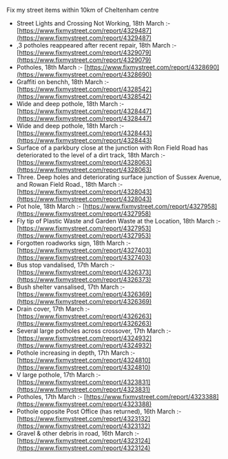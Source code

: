 Fix my street items within 10km of Cheltenham centre

<!-- fix_marker starts -->

- Street Lights and Crossing Not Working, 18th March :- [https://www.fixmystreet.com/report/4329487](https://www.fixmystreet.com/report/4329487)
- ,3 potholes reappeared after recent repair, 18th March :- [https://www.fixmystreet.com/report/4329079](https://www.fixmystreet.com/report/4329079)
- Potholes, 18th March :- [https://www.fixmystreet.com/report/4328690](https://www.fixmystreet.com/report/4328690)
- Graffiti on benchh, 18th March :- [https://www.fixmystreet.com/report/4328542](https://www.fixmystreet.com/report/4328542)
- Wide and deep pothole, 18th March :- [https://www.fixmystreet.com/report/4328447](https://www.fixmystreet.com/report/4328447)
- Wide and deep pothole, 18th March :- [https://www.fixmystreet.com/report/4328443](https://www.fixmystreet.com/report/4328443)
- Surface of a parkbury close at the junction with Ron Field Road has deteriorated to the level of a dirt track, 18th March :- [https://www.fixmystreet.com/report/4328063](https://www.fixmystreet.com/report/4328063)
- Three. Deep holes and deteriorating surface junction of Sussex Avenue, and Rowan Field Road., 18th March :- [https://www.fixmystreet.com/report/4328043](https://www.fixmystreet.com/report/4328043)
- Pot hole, 18th March :- [https://www.fixmystreet.com/report/4327958](https://www.fixmystreet.com/report/4327958)
- Fly tip of Plastic Waste and Garden Waste at the Location, 18th March :- [https://www.fixmystreet.com/report/4327953](https://www.fixmystreet.com/report/4327953)
- Forgotten roadworks sign, 18th March :- [https://www.fixmystreet.com/report/4327403](https://www.fixmystreet.com/report/4327403)
- Bus stop vandalised, 17th March :- [https://www.fixmystreet.com/report/4326373](https://www.fixmystreet.com/report/4326373)
- Bush shelter vansalised, 17th March :- [https://www.fixmystreet.com/report/4326369](https://www.fixmystreet.com/report/4326369)
- Drain cover, 17th March :- [https://www.fixmystreet.com/report/4326263](https://www.fixmystreet.com/report/4326263)
- Several large potholes across crossover, 17th March :- [https://www.fixmystreet.com/report/4324932](https://www.fixmystreet.com/report/4324932)
- Pothole increasing in depth, 17th March :- [https://www.fixmystreet.com/report/4324810](https://www.fixmystreet.com/report/4324810)
- V large pothole, 17th March :- [https://www.fixmystreet.com/report/4323831](https://www.fixmystreet.com/report/4323831)
- Potholes, 17th March :- [https://www.fixmystreet.com/report/4323388](https://www.fixmystreet.com/report/4323388)
- Pothole opposite Post Office (has returned), 16th March :- [https://www.fixmystreet.com/report/4323132](https://www.fixmystreet.com/report/4323132)
- Gravel & other debris in road, 16th March :- [https://www.fixmystreet.com/report/4323124](https://www.fixmystreet.com/report/4323124)

<!-- fix_marker ends -->